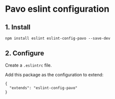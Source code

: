 # Pavo eslint configuration

## 1. Install

```
npm install eslint eslint-config-pavo --save-dev
```

## 2. Configure

Create a `.eslintrc` file.

Add this package as the configuration to extend:

```
{
  "extends": "eslint-config-pavo"
}
```
